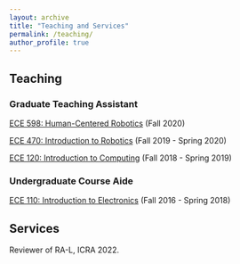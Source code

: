 ```yaml
---
layout: archive
title: "Teaching and Services"
permalink: /teaching/
author_profile: true
---
```

## Teaching
### Graduate Teaching Assistant
[ECE 598: Human-Centered Robotics](https://publish.illinois.edu/ece598-hcr/) (Fall 2020)

[ECE 470: Introduction to Robotics](https://publish.illinois.edu/ece470-intro-robotics/) (Fall 2019 - Spring 2020)

[ECE 120: Introduction to Computing](https://wiki.illinois.edu//wiki/display/ece120/Home) (Fall 2018 - Spring 2019)

### Undergraduate Course Aide
[ECE 110: Introduction to Electronics](https://courses.engr.illinois.edu/ece110/) (Fall 2016 - Spring 2018)

## Services
Reviewer of RA-L, ICRA 2022.